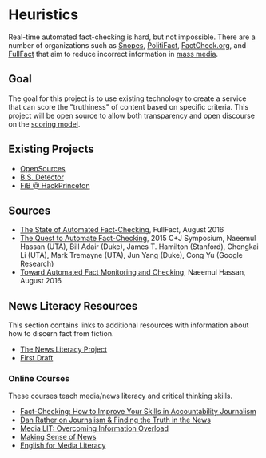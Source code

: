 # Heuristics

Real-time automated fact-checking is hard, but not impossible.  There are a number of organizations such as [Snopes](http://www.snopes.com/), [PolitiFact](http://www.politifact.com/), [FactCheck.org](http://www.factcheck.org/), and [FullFact](https://fullfact.org/) that aim to reduce incorrect information in [mass media](https://en.wikipedia.org/wiki/Mass_media).

## Goal

The goal for this project is to use existing technology to create a service that can score the "truthiness" of content based on specific criteria. This project will be open source to allow both transparency and open discourse on the [scoring model](docs/SCORING.md).

## Existing Projects

- [OpenSources](http://www.opensources.co/)
- [B.S. Detector](https://github.com/bs-detector/bs-detector)
- [FiB @ HackPrinceton](https://github.com/anantdgoel/HackPrincetonF16)

## Sources

- [The State of Automated Fact-Checking](https://fullfact.org/blog/2016/aug/automated-factchecking/), FullFact, August 2016
- [The Quest to Automate Fact-Checking](http://ranger.uta.edu/~cli/pubs/2015/claimbuster-cj15-hassan.pdf), 2015 C+J Symposium, Naeemul Hassan (UTA), Bill Adair (Duke), James T. Hamilton (Stanford), Chengkai Li (UTA), Mark Tremayne (UTA), Jun Yang (Duke), Cong Yu (Google Research)
- [Toward Automated Fact Monitoring and Checking](https://uta-ir.tdl.org/uta-ir/bitstream/handle/10106/26136/HASSAN-DISSERTATION-2016.pdf), Naeemul Hassan, August 2016

## News Literacy Resources

This section contains links to additional resources with information about how to discern fact from fiction.

- [The News Literacy Project](http://www.thenewsliteracyproject.org/)
- [First Draft](https://firstdraftnews.com/)

### Online Courses

These courses teach media/news literacy and critical thinking skills.  

- [Fact-Checking: How to Improve Your Skills in Accountability Journalism](http://www.newsu.org/courses/fact-checking)
- [Dan Rather on Journalism & Finding the Truth in the News](https://www.udemy.com/danrather/)
- [Media LIT: Overcoming Information Overload](https://www.edx.org/course/media-lit-overcoming-information-asux-mco425x)
- [Making Sense of News](https://www.edx.org/course/making-sense-news-hkux-hku04x-0)
- [English for Media Literacy](https://www.coursera.org/learn/media)

